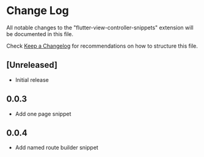 # Change Log

All notable changes to the "flutter-view-controller-snippets" extension will be documented in this file.

Check [Keep a Changelog](http://keepachangelog.com/) for recommendations on how to structure this file.

## [Unreleased]

- Initial release

## 0.0.3

- Add one page snippet

## 0.0.4

- Add named route builder snippet